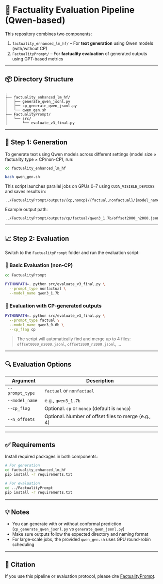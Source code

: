 # 🧠 Factuality Evaluation Pipeline (Qwen-based)

This repository combines two components:

1. `factuality_enhanced_lm_hf/` – For **text generation** using Qwen models (with/without CP)
2. `FactualityPrompt/` – For **factuality evaluation** of generated outputs using GPT-based metrics

---

## 📦 Directory Structure

```
.
├── factuality_enhanced_lm_hf/
│   ├── generate_qwen_jsonl.py
│   ├── cp_generate_qwen_jsonl.py
│   └── qwen_gen.sh
├── FactualityPrompt/
│   └── src/
│       └── evaluate_v3_final.py
```

---

## 🚀 Step 1: Generation

To generate text using Qwen models across different settings (model size × factuality type × CP/non-CP), run:

```bash
cd factuality_enhanced_lm_hf

bash qwen_gen.sh
```

This script launches parallel jobs on GPUs 0–7 using `CUDA_VISIBLE_DEVICES` and saves results in:

```
../FactualityPrompt/outputs/{cp,noncp}/{factual,nonfactual}/{model_name}/offsetXXXX_n2000.jsonl
```

Example output path:
```
../FactualityPrompt/outputs/cp/factual/qwen3_1.7b/offset2000_n2000.jsonl
```

---

## 📈 Step 2: Evaluation

Switch to the `FactualityPrompt` folder and run the evaluation script:

### 🧪 Basic Evaluation (non-CP)
```bash
cd FactualityPrompt

PYTHONPATH=. python src/evaluate_v3_final.py \
  --prompt_type nonfactual \
  --model_name qwen3_1.7b
```

### 🧪 Evaluation with CP-generated outputs
```bash
PYTHONPATH=. python src/evaluate_v3_final.py \
  --prompt_type factual \
  --model_name qwen3_0.6b \
  --cp_flag cp
```

> The script will automatically find and merge up to 4 files:
> `offset0000_n2000.jsonl`, `offset2000_n2000.jsonl`, ...

---

## 🔍 Evaluation Options

| Argument        | Description                                      |
|-----------------|--------------------------------------------------|
| `--prompt_type` | `factual` or `nonfactual`                        |
| `--model_name`  | e.g., `qwen3_1.7b`                                |
| `--cp_flag`     | Optional. `cp` or `noncp` (default is `noncp`)   |
| `--n_offsets`   | Optional. Number of offset files to merge (e.g., 4) |

---

## ✅ Requirements

Install required packages in both components:

```bash
# For generation
cd factuality_enhanced_lm_hf
pip install -r requirements.txt

# For evaluation
cd ../FactualityPrompt
pip install -r requirements.txt
```

---

## 💡 Notes

- You can generate with or without conformal prediction (`cp_generate_qwen_jsonl.py` vs `generate_qwen_jsonl.py`)
- Make sure outputs follow the expected directory and naming format
- For large-scale jobs, the provided `qwen_gen.sh` uses GPU round-robin scheduling

---

## 📄 Citation

If you use this pipeline or evaluation protocol, please cite [FactualityPrompt](https://github.com/yujiepan/FactualityPrompt).
